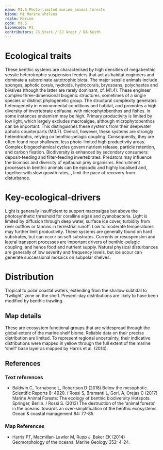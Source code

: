 ```yaml
---
name: M1.5 Photo-limited marine animal forests
biome: M1 Marine shelves
realm: Marine
code: M1.5
biomecode: M1
contributors: JS Stark / EJ Gregr / DA Keith
---
```


# Ecological traits


These benthic systems are characterised by high densities of megabenthic sessile heterotrophic suspension feeders that act as habitat engineers and dominate a subordinate autotrophic biota. The major sessile animals include sponges, aphotic corals, hydroids, hydrocorals, bryozoans, polychaetes and bivalves (though the latter are rarely dominant, cf. M1.4). These engineer complex three-dimensional biogenic structures, sometimes of a single species or distinct phylogenetic group. The structural complexity generates heterogeneity in environmental conditions and habitat, and promotes a high diversity of invertebrate epifauna, with microphytobenthos and fishes. In some instances endemism may be high. Primary productivity is limited by low light, which largely excludes macroalgae, although microphytobenthos can be important. This distinguishes these systems from their deepwater aphotic counterparts (M3.7). Overall, however, these systems are strongly heterotrophic,  relying on benthic-pelagic coupling. Consequently, they are often found near shallower, less photo-limited high productivity areas. Complex biogeochemical cycles govern nutrient release, particle retention, and carbon fixation. Biodiversity is enhanced by secondary consumers: deposit-feeding and filter-feeding invertebrates. Predators may influence the biomass and diversity of epifaunal prey organisms. Recruitment processes in benthic animals can be episodic and highly localised and, together with slow growth rates, , limit the pace of recovery from disturbance.


# Key-ecological-drivers


Light is generally insufficient to support macroalgae but above the photosynthetic threshold for coralline algae and cyanobacteria. Light is limited by diffusion through deep water, surface ice cover, turbidity from river outflow or tannins in terrestrial runoff. Low to moderate temperatures may further limit productivity.  These systems are generally found on hard substrates, but can occur on soft substrates. Currents or resuspension and lateral transport processes are important drivers of benthic-pelagic coupling, and hence food and nutrient supply. Natural physical disturbances are generally of low severity and frequency levels, but ice scour can generate successional mosaics on subpolar shelves.


# Distribution


Tropical to polar coastal waters, extending from the shallow subtidal to “twilight” zone on the shelf. Present-day distributions are likely to have been modified by benthic trawling.


## Map details

These are ecosystem functional groups that are widespread through the global extent of the marine shelf biome. Reliable data on their precise distribution are limited. To represent regional uncertainty, their indicative distributions were mapped in yellow through the full extent of the marine ‘shelf’ base layer as mapped by Harris et al. (2014).

## References
### Text references
* Baldwin C, Tornabene L, Robertson D (2018) Below the mesophotic. Scientific Reports 8: 4920. / Rossi S, Bramanti L, Gori, A, Orejas C (2017) Marine Animal Forests: The ecology of benthic biodiversity Hotspots. Springer, Berlin. / Rossi S. (2013) The destruction of the ‘animal forests’ in the oceans: towards an over-simplification of the benthic ecosystems. Ocean & coastal management 84: 77-85.
### Map References
* Harris PT, Macmillan-Lawler M, Rupp J, Baker EK (2014) Geomorphology of the oceans. Marine Geology 352: 4-24.

